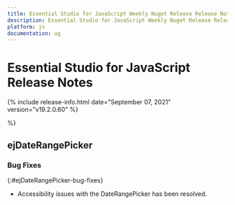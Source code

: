 ```yaml
---
title: Essential Studio for JavaScript Weekly Nuget Release Release Notes  
description: Essential Studio for JavaScript Weekly Nuget Release Release Notes  
platform: js
documentation: ug
---
```


# Essential Studio for JavaScript  Release Notes  

{% include release-info.html date="September 07, 2021"  version="v19.2.0.60" %} 



 %}

## ejDateRangePicker

### Bug Fixes	
{:#ejDateRangePicker-bug-fixes}

* Accessibility issues with the DateRangePicker has been resolved.
